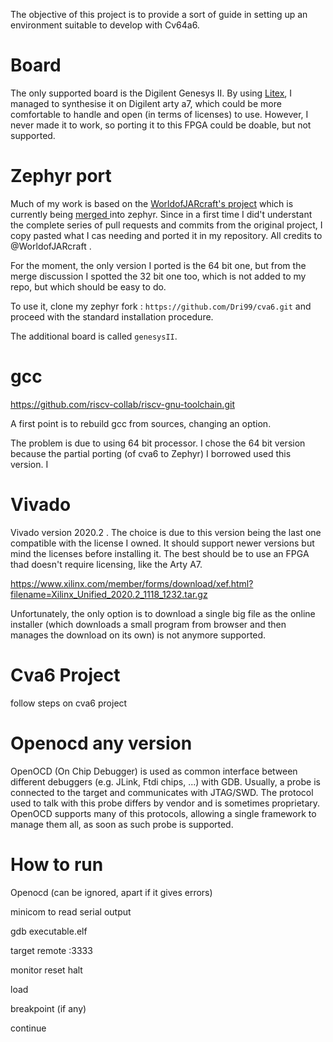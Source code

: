 The objective of this project is to provide a sort of guide in setting up an environment suitable to develop with Cv64a6.

# Board
The only supported board is the Digilent Genesys II. By using [Litex](), I managed to synthesise it on Digilent arty a7, which could be more comfortable to handle and open (in terms of licenses) to use. However, I never made it to work, so porting it to this FPGA could be doable, but not supported.

# Zephyr port

Much of my work is based on the [WorldofJARcraft's project](https://github.com/WorldofJARcraft/zephyr.git) which is currently being [merged ](https://github.com/zephyrproject-rtos/zephyr/pull/77732) into zephyr. Since in a first time I did't understant the complete series of pull requests and commits from the original project, I copy pasted what I cas needing and ported it in my repository. All credits to @WorldofJARcraft .

For the moment, the only version I ported is the 64 bit one, but from the merge discussion I spotted the 32 bit one too, which is not added to my repo, but which should be easy to do.

To use it, clone my zephyr fork : ```https://github.com/Dri99/cva6.git``` and proceed with the standard installation procedure.

The additional board is called ```genesysII```.

# gcc

https://github.com/riscv-collab/riscv-gnu-toolchain.git

A first point is to rebuild gcc from sources, changing an option.

The problem is due to using 64 bit processor. I chose the 64 bit version because the partial porting (of cva6 to Zephyr) I borrowed used this version. I 

# Vivado

Vivado version 2020.2 . The choice is due to this version being the last one compatible with the license I owned. It should support newer versions but mind the licenses before installing it. The best should be to use an FPGA thad doesn't require licensing, like the Arty A7.

https://www.xilinx.com/member/forms/download/xef.html?filename=Xilinx_Unified_2020.2_1118_1232.tar.gz

Unfortunately, the only option is to download a single big file as the online installer (which downloads a small program from browser and then manages the download on its own) is not anymore supported.

# Cva6 Project

follow steps on cva6 project

# Openocd any version

OpenOCD (On Chip Debugger) is used as common interface between different debuggers (e.g. JLink, Ftdi chips, ...) with GDB. Usually, a probe is connected to the target and communicates with JTAG/SWD. The protocol used to talk with this probe differs by vendor and is sometimes proprietary. OpenOCD supports many of this protocols, allowing a single framework to manage them all, as soon as such probe is supported.


# How to run

Openocd (can be ignored, apart if it gives errors)

minicom to read serial output

gdb executable.elf

target remote :3333

monitor reset halt

load

breakpoint (if any)

continue

